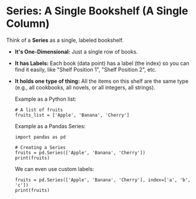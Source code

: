 # Series: A Single Bookshelf (A Single Column)

Think of a **Series** as a single, labeled bookshelf.
* **It's One-Dimensional:** Just a single row of books.
* **It has Labels:** Each book (data point) has a label (the index) so you can find it easily, like "Shelf Position 1", "Shelf Position 2", etc.
* **It holds one type of thing:** All the items on this shelf are the same type (e.g., all cookbooks, all novels, or all integers, all strings).

  Example as a Python list:

      # A list of fruits
      fruits_list = ['Apple', 'Banana', 'Cherry']

  Example as a Pandas Series:

      import pandas as pd

      # Creating a Series
      fruits = pd.Series(['Apple', 'Banana', 'Cherry'])
      print(fruits)


  We can even use custom labels:

      fruits = pd.Series(['Apple', 'Banana', 'Cherry'], index=['a', 'b', 'c'])
      print(fruits)
